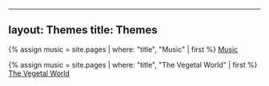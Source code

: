 
---
layout: Themes
title: Themes
---

{% assign music = site.pages | where: "title", "Music" | first %}
<a href="{{ music.url | relative_url }}">Music</a>

{% assign music = site.pages | where: "title", "The Vegetal World" | first %}
<a href="{{ The Vegetal World.url | relative_url }}">The Vegetal World</a>
